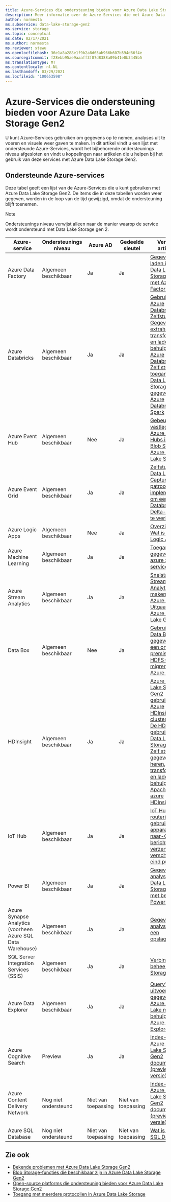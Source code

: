 ```yaml
---
title: Azure-Services die ondersteuning bieden voor Azure Data Lake Storage Gen2 | Microsoft Docs
description: Meer informatie over de Azure-Services die met Azure Data Lake Storage Gen2 worden geïntegreerd
author: normesta
ms.subservice: data-lake-storage-gen2
ms.service: storage
ms.topic: conceptual
ms.date: 02/17/2021
ms.author: normesta
ms.reviewer: stewu
ms.openlocfilehash: 36e1a8a288e1f9b2a8d65ab966b607b594d66f4e
ms.sourcegitcommit: f28ebb95ae9aaaff3f87d8388a09b41e0b3445b5
ms.translationtype: MT
ms.contentlocale: nl-NL
ms.lasthandoff: 03/29/2021
ms.locfileid: "100653598"
---
```

# <a name="azure-services-that-support-azure-data-lake-storage-gen2"></a>Azure-Services die ondersteuning bieden voor Azure Data Lake Storage Gen2

U kunt Azure-Services gebruiken om gegevens op te nemen, analyses uit te voeren en visuele weer gaven te maken. In dit artikel vindt u een lijst met ondersteunde Azure-Services, wordt het bijbehorende ondersteunings niveau afgesloten en vindt u koppelingen naar artikelen die u helpen bij het gebruik van deze services met Azure Data Lake Storage Gen2.

## <a name="supported-azure-services"></a>Ondersteunde Azure-services

Deze tabel geeft een lijst van de Azure-Services die u kunt gebruiken met Azure Data Lake Storage Gen2. De items die in deze tabellen worden weer gegeven, worden in de loop van de tijd gewijzigd, omdat de ondersteuning blijft toenemen.

> [!NOTE]
> Ondersteunings niveau verwijst alleen naar de manier waarop de service wordt ondersteund met Data Lake Storage gen 2.

|Azure-service |Ondersteunings niveau |Azure AD |Gedeelde sleutel| Verwante artikelen: |
|---------------|-------------------|---|---|---|
|Azure Data Factory|Algemeen beschikbaar|Ja|Ja|[Gegevens laden in Azure Data Lake Storage Gen2 met Azure Data Factory](../../data-factory/load-azure-data-lake-storage-gen2.md?toc=%2fazure%2fstorage%2fblobs%2ftoc.json)|
|Azure Databricks|Algemeen beschikbaar|Ja|Ja|[Gebruiken met Azure Databricks](/azure/databricks/data/data-sources/azure/azure-datalake-gen2) <br> [Zelfstudie: Gegevens extraheren, transformeren en laden met behulp van Azure Databricks](/azure/databricks/scenarios/databricks-extract-load-sql-data-warehouse) <br>[Zelf studie: toegang tot Data Lake Storage Gen2 gegevens met Azure Databricks met Spark](data-lake-storage-use-databricks-spark.md)|
|Azure Event Hub|Algemeen beschikbaar|Nee|Ja|[Gebeurtenissen vastleggen via Azure Event Hubs in Azure Blob Storage of Azure Data Lake Storage](../../event-hubs/event-hubs-capture-overview.md)|
|Azure Event Grid|Algemeen beschikbaar|Ja|Ja|[Zelfstudie: Het Data Lake Capture-patroon implementeren om een Databricks Delta-tabel bij te werken](data-lake-storage-events.md)|
|Azure Logic Apps|Algemeen beschikbaar|Nee|Ja|[Overzicht - Wat is Azure Logic Apps?](../../logic-apps/logic-apps-overview.md)|
|Azure Machine Learning|Algemeen beschikbaar|Ja|Ja|[Toegang tot gegevens in azure Storage-services](../../machine-learning/how-to-access-data.md)|
|Azure Stream Analytics|Algemeen beschikbaar|Ja|Ja|[Snelstart: Een Stream Analytics-taak maken via Azure Portal](../../stream-analytics/stream-analytics-quick-create-portal.md) <br> [Uitgaand naar Azure Data Lake Gen2](../../stream-analytics/stream-analytics-define-outputs.md)|
|Data Box|Algemeen beschikbaar|Nee|Ja|[Gebruik Azure Data Box om gegevens van een on-premises HDFS-Store te migreren naar Azure Storage](data-lake-storage-migrate-on-premises-hdfs-cluster.md)|
|HDInsight |Algemeen beschikbaar|Ja|Ja|[Azure Data Lake Storage Gen2 gebruiken met Azure HDInsight-clusters](../../hdinsight/hdinsight-hadoop-use-data-lake-storage-gen2.md)<br>[De HDFS CLI gebruiken met Data Lake Storage Gen2](data-lake-storage-use-hdfs-data-lake-storage.md) <br>[Zelf studie: gegevens extra heren, transformeren en laden met behulp van Apache Hive in azure HDInsight](data-lake-storage-tutorial-extract-transform-load-hive.md)|
|IoT Hub |Algemeen beschikbaar|Ja|Ja|[IoT Hub bericht routering gebruiken om apparaat-naar-Cloud-berichten te verzenden naar verschillende eind punten](../../iot-hub/iot-hub-devguide-messages-d2c.md)|
|Power BI|Algemeen beschikbaar|Ja|Ja|[Gegevens analyseren in Data Lake Storage Gen2 met behulp van Power BI](/power-query/connectors/datalakestorage)|
|Azure Synapse Analytics (voorheen Azure SQL Data Warehouse)|Algemeen beschikbaar|Ja|Ja|[Gegevens analyseren in een opslagaccount](../../synapse-analytics/get-started-analyze-storage.md)|
|SQL Server Integration Services (SSIS)|Algemeen beschikbaar|Ja|Ja|[Verbindings beheer Azure Storage](/sql/integration-services/connection-manager/azure-storage-connection-manager)|
|Azure Data Explorer|Algemeen beschikbaar|Ja|Ja|[Query's uitvoeren op gegevens in Azure Data Lake met behulp van Azure Data Explorer](/azure/data-explorer/data-lake-query-data)|
|Azure Cognitive Search|Preview|Ja|Ja|[Index-en zoek Azure Data Lake Storage Gen2 documenten (preview-versie)](../../search/search-howto-index-azure-data-lake-storage.md)|
|Azure Content Delivery Network|Nog niet ondersteund|Niet van toepassing|Niet van toepassing|[Index-en zoek Azure Data Lake Storage Gen2 documenten (preview-versie)](../../cdn/cdn-overview.md)|
|Azure SQL Database|Nog niet ondersteund|Niet van toepassing|Niet van toepassing|[Wat is Azure SQL Database?](../../azure-sql/database/sql-database-paas-overview.md)|

## <a name="see-also"></a>Zie ook

- [Bekende problemen met Azure Data Lake Storage Gen2](data-lake-storage-known-issues.md)
- [Blob Storage-functies die beschikbaar zijn in Azure Data Lake Storage Gen2](data-lake-storage-supported-blob-storage-features.md)
- [Open-source platforms die ondersteuning bieden voor Azure Data Lake Storage Gen2](data-lake-storage-supported-open-source-platforms.md)
- [Toegang met meerdere protocollen in Azure Data Lake Storage](data-lake-storage-multi-protocol-access.md)